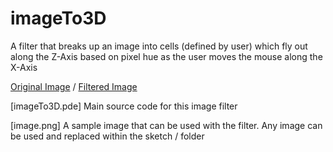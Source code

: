 # imageTo3D
A filter that breaks up an image into cells (defined by user) which fly out along the Z-Axis based on pixel hue as the user moves the mouse along the X-Axis


[Original Image](image.jpg)  /  [Filtered Image](screenshot.PNG)

[imageTo3D.pde] Main source code for this image filter

[image.png] A sample image that can be used with the filter.  Any image can be used and replaced within the sketch / folder
